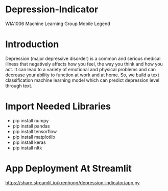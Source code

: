 # Depression-Indicator
WIA1006 Machine Learning
Group Mobile Legend

# Introduction 
Depression (major depressive disorder) is a common and serious medical illness that negatively affects how you feel, the way you think and how you act. It can lead to a variety of emotional and physical problems and can decrease your ability to function at work and at home. So, we build a text classification machine learning model which can predict depression level through text.

# Import Needed Libraries
- pip install numpy
- pip install pandas
- pip install tensorflow
- pip install matplotlib
- pip install keras
- pip install nltk

# App Deployment At Streamlit
https://share.streamlit.io/krenhong/depression-indicator/app.py

